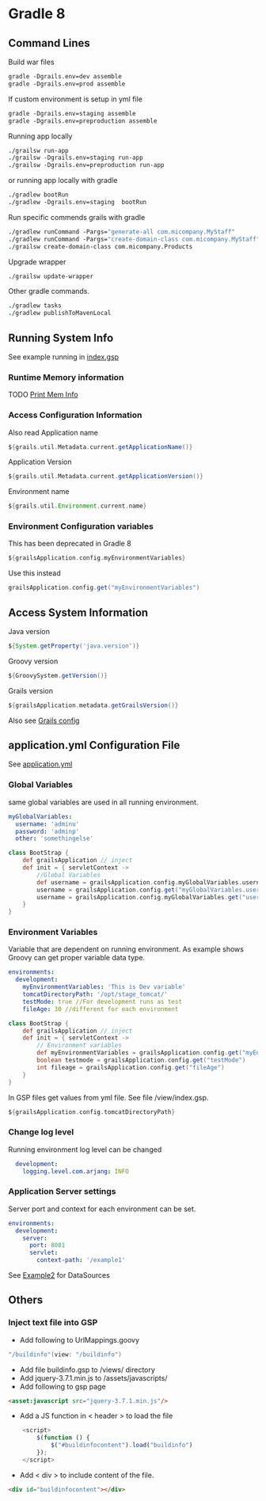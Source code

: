 # **Gradle 8**
## **Command Lines**
Build war files
```csh
gradle -Dgrails.env=dev assemble
gradle -Dgrails.env=prod assemble
```
If custom environment is setup in yml file
```csh
gradle -Dgrails.env=staging assemble
gradle -Dgrails.env=preproduction assemble
```
Running app locally
```csh
./grailsw run-app
./grailsw -Dgrails.env=staging run-app
./grailsw -Dgrails.env=preproduction run-app
```
or running app locally with gradle
```csh
./gradlew bootRun
./gradlew -Dgrails.env=staging  bootRun
```
Run specific commends grails with gradle
```csh
./gradlew runCommand -Pargs="generate-all com.micompany.MyStaff"
./gradlew runCommand -Pargs="create-domain-class com.micompany.MyStaff"
./grailsw create-domain-class com.micompany.Products
```
Upgrade wrapper
```csh
./grailsw update-wrapper
```
Other gradle commands.
```csh
./gradlew tasks
./gradlew publishToMavenLocal
```

## **Running System Info**
See example running in [index.gsp](grails-app/views/index.gsp)

### Runtime Memory information
TODO
[Print Mem Info](http://localhost:8081/example1/employee/getMemInfo)

### Access Configuration Information
Also read
Application name
```groovy
${grails.util.Metadata.current.getApplicationName()}
```
Application Version
```groovy
${grails.util.Metadata.current.getApplicationVersion()}
```
Environment name
```groovy
${grails.util.Environment.current.name}
```
### Environment Configuration variables
This has been deprecated in Gradle 8
```groovy
${grailsApplication.config.myEnvironmentVariables}
```
Use this instead
```groovy
grailsApplication.config.get("myEnvironmentVariables")
```

## **Access System Information**
Java version
```groovy
${System.getProperty('java.version')}
```
Groovy version
```groovy
${GroovySystem.getVersion()}
```
Grails version
```groovy
${grailsApplication.metadata.getGrailsVersion()}
```

Also see [Grails config](https://docs.grails.org/7.0.0-M1/guide/conf.html)

## **application.yml Configuration File**
See [application.yml](grails-app/conf/application.yml)

### Global Variables
same global variables are used in all running environment.
```yaml
myGlobalVariables:
  username: 'adminu'
  password: 'adminp'
  other: 'somethingelse'
```
```groovy
class BootStrap {
    def grailsApplication // inject
    def init = { servletContext ->
        //Global Variables
        def username = grailsApplication.config.myGlobalVariables.username
        username = grailsApplication.config.get("myGlobalVariables.username")
        username = grailsApplication.config.myGlobalVariables.get("username")
    }
}
```

### Environment Variables
Variable that are dependent on running environment. As example shows Groovy
can get proper variable data type.
```yaml
environments:
  development:
    myEnvironmentVariables: 'This is Dev variable'
    tomcatDirectoryPath: '/opt/stage_tomcat/'
    testMode: true //For development runs as test
    fileAge: 30 //different for each environment
```
```groovy
class BootStrap {
    def grailsApplication // inject
    def init = { servletContext ->
        // Environment variables
        def myEnvironmentVariables = grailsApplication.config.get("myEnvironmentVariables")
        boolean testmode = grailsApplication.config.get("testMode")
        int fileage = grailsApplication.config.get("fileAge")
    }
}
```
In GSP files get values from yml file. See file /view/index.gsp.
```groovy
${grailsApplication.config.tomcatDirectoryPath}
```

### Change log level
Running environment log level can be changed
```yaml
  development:
    logging.level.com.arjang: INFO
```

### Application Server settings
Server port and context for each environment can be set.
```yaml
environments:
  development:
    server:
      port: 8081
      servlet:
        context-path: '/example1'
```
See [Example2](../example2/README.md) for DataSources

## **Others**
### Inject text file into GSP
* Add following to UrlMappings.goovy
```groovy
"/buildinfo"(view: "/buildinfo")
```
* Add file buildinfo.gsp to /views/ directory
* Add jquery-3.7.1.min.js to /assets/javascripts/
* Add following to gsp page
```html
<asset:javascript src="jquery-3.7.1.min.js"/>
```
* Add a JS function in < header > to load the file
```javascript
    <script>
        $(function () {
            $("#buildinfocontent").load("buildinfo")
        });
    </script>
```
* Add < div > to include content of the file.
```html
<div id="buildinfocontent"></div>
```

